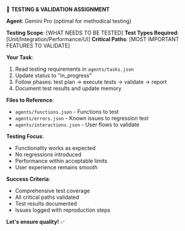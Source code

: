🧪 **TESTING & VALIDATION ASSIGNMENT**

**Agent**: Gemini Pro (optimal for methodical testing)

**Testing Scope**: [WHAT NEEDS TO BE TESTED]
**Test Types Required**: [Unit/Integration/Performance/UI]
**Critical Paths**: [MOST IMPORTANT FEATURES TO VALIDATE]

**Your Task**:

1. Read testing requirements in `agents/tasks.json`
2. Update status to "in_progress"
3. Follow phases: test plan → execute tests → validate → report
4. Document test results and update memory

**Files to Reference**:

- `agents/functions.json` - Functions to test
- `agents/errors.json` - Known issues to regression test
- `agents/interactions.json` - User flows to validate

**Testing Focus**:

- Functionality works as expected
- No regressions introduced
- Performance within acceptable limits
- User experience remains smooth

**Success Criteria**:

- Comprehensive test coverage
- All critical paths validated
- Test results documented
- Issues logged with reproduction steps

**Let's ensure quality!** ✅

